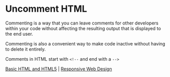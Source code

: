 # Uncomment HTML

Commenting is a way that you can leave comments for other developers within your code without affecting the resulting output that is displayed to the end user.

Commenting is also a convenient way to make code inactive without having to delete it entirely.

Comments in HTML start with `<!--` and end with a `-->`

[Basic HTML and HTML5](../basic-html-and-html5.md) | [Responsive Web Design](/responsive-web-design.md)